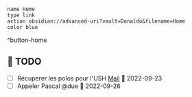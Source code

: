 
```button
name Home
type link
action obsidian://advanced-uri?vault=Donaldo&filename=Home
color blue
```
^button-home
## 📆  TODO
- [ ] Récuperer les polos pour l'USH [Mail](message://<PR0P264MB0268B670B57EB940D85D085796519@PR0P264MB0268.FRAP264.PROD.OUTLOOK.COM>) 📅 2022-09-23 
- [ ] Appeler Pascal @due 📅 2022-09-26